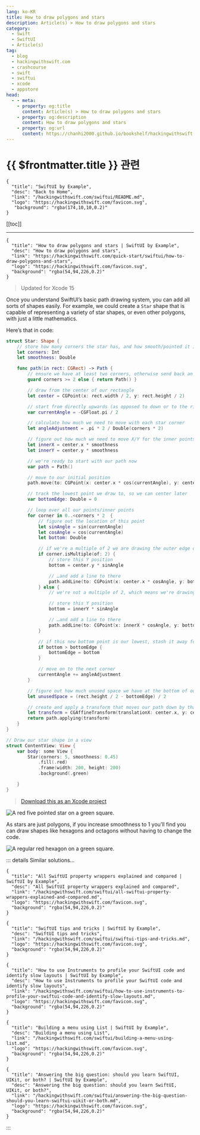 ```yaml
---
lang: ko-KR
title: How to draw polygons and stars
description: Article(s) > How to draw polygons and stars
category:
  - Swift
  - SwiftUI
  - Article(s)
tag: 
  - blog
  - hackingwithswift.com
  - crashcourse
  - swift
  - swiftui
  - xcode
  - appstore
head:
  - - meta:
    - property: og:title
      content: Article(s) > How to draw polygons and stars
    - property: og:description
      content: How to draw polygons and stars
    - property: og:url
      content: https://chanhi2000.github.io/bookshelf/hackingwithswift.com/swiftui/how-to-draw-polygons-and-stars.html
---
```


# {{ $frontmatter.title }} 관련

```component VPCard
{
  "title": "SwiftUI by Example",
  "desc": "Back to Home",
  "link": "/hackingwithswift.com/swiftui/README.md",
  "logo": "https://hackingwithswift.com/favicon.svg",
   "background": "rgba(174,10,10,0.2)"
}
```

[[toc]]

---

```component VPCard
{
  "title": "How to draw polygons and stars | SwiftUI by Example",
  "desc": "How to draw polygons and stars",
  "link": "https://hackingwithswift.com/quick-start/swiftui/how-to-draw-polygons-and-stars",
  "logo": "https://hackingwithswift.com/favicon.svg",
  "background": "rgba(54,94,226,0.2)"
}
```

> Updated for Xcode 15

Once you understand SwiftUI’s basic path drawing system, you can add all sorts of shapes easily. For example, we could create a `Star` shape that is capable of representing a variety of star shapes, or even other polygons, with just a little mathematics.

Here’s that in code:

```swift
struct Star: Shape {
    // store how many corners the star has, and how smooth/pointed it is
    let corners: Int
    let smoothness: Double

    func path(in rect: CGRect) -> Path {
        // ensure we have at least two corners, otherwise send back an empty path
        guard corners >= 2 else { return Path() }

        // draw from the center of our rectangle
        let center = CGPoint(x: rect.width / 2, y: rect.height / 2)

        // start from directly upwards (as opposed to down or to the right)
        var currentAngle = -CGFloat.pi / 2

        // calculate how much we need to move with each star corner
        let angleAdjustment = .pi * 2 / Double(corners * 2)

        // figure out how much we need to move X/Y for the inner points of the star
        let innerX = center.x * smoothness
        let innerY = center.y * smoothness

        // we're ready to start with our path now
        var path = Path()

        // move to our initial position
        path.move(to: CGPoint(x: center.x * cos(currentAngle), y: center.y * sin(currentAngle)))

        // track the lowest point we draw to, so we can center later
        var bottomEdge: Double = 0

        // loop over all our points/inner points
        for corner in 0..<corners * 2  {
            // figure out the location of this point
            let sinAngle = sin(currentAngle)
            let cosAngle = cos(currentAngle)
            let bottom: Double

            // if we're a multiple of 2 we are drawing the outer edge of the star
            if corner.isMultiple(of: 2) {
                // store this Y position
                bottom = center.y * sinAngle

                // …and add a line to there
                path.addLine(to: CGPoint(x: center.x * cosAngle, y: bottom))
            } else {
                // we're not a multiple of 2, which means we're drawing an inner point

                // store this Y position
                bottom = innerY * sinAngle

                // …and add a line to there
                path.addLine(to: CGPoint(x: innerX * cosAngle, y: bottom))
            }

            // if this new bottom point is our lowest, stash it away for later
            if bottom > bottomEdge {
                bottomEdge = bottom
            }

            // move on to the next corner
            currentAngle += angleAdjustment
        }

        // figure out how much unused space we have at the bottom of our drawing rectangle
        let unusedSpace = (rect.height / 2 - bottomEdge) / 2

        // create and apply a transform that moves our path down by that amount, centering the shape vertically
        let transform = CGAffineTransform(translationX: center.x, y: center.y + unusedSpace)
        return path.applying(transform)
    }
}

// Draw our star shape in a view
struct ContentView: View {
    var body: some View {
        Star(corners: 5, smoothness: 0.45)
            .fill(.red)
            .frame(width: 200, height: 200)
            .background(.green)

    }
}
```

> [<VPIcon icon="fas fa-file-zipper"/>Download this as an Xcode project](https://hackingwithswift.com/files/projects/swiftui/how-to-draw-polygons-and-stars-1.zip)

![A red five pointed star on a green square.](https://hackingwithswift.com/img/books/quick-start/swiftui/how-to-draw-polygons-and-stars-1~dark@2x.png)

As stars are just polygons, if you increase smoothness to 1 you’ll find you can draw shapes like hexagons and octagons without having to change the code.

![A regular red hexagon on a green square.](https://hackingwithswift.com/img/books/quick-start/swiftui/how-to-draw-polygons-and-stars-2~dark@2x.png)

::: details Similar solutions…

```component VPCard
{
  "title": "All SwiftUI property wrappers explained and compared | SwiftUI by Example",
  "desc": "All SwiftUI property wrappers explained and compared",
  "link": "/hackingwithswift.com/swiftui/all-swiftui-property-wrappers-explained-and-compared.md",
  "logo": "https://hackingwithswift.com/favicon.svg",
  "background": "rgba(54,94,226,0.2)"
}
```

```component VPCard
{
  "title": "SwiftUI tips and tricks | SwiftUI by Example",
  "desc": "SwiftUI tips and tricks",
  "link": "/hackingwithswift.com/swiftui/swiftui-tips-and-tricks.md",
  "logo": "https://hackingwithswift.com/favicon.svg",
  "background": "rgba(54,94,226,0.2)"
}
```

```component VPCard
{
  "title": "How to use Instruments to profile your SwiftUI code and identify slow layouts | SwiftUI by Example",
  "desc": "How to use Instruments to profile your SwiftUI code and identify slow layouts",
  "link": "/hackingwithswift.com/swiftui/how-to-use-instruments-to-profile-your-swiftui-code-and-identify-slow-layouts.md",
  "logo": "https://hackingwithswift.com/favicon.svg",
  "background": "rgba(54,94,226,0.2)"
}
```

```component VPCard
{
  "title": "Building a menu using List | SwiftUI by Example",
  "desc": "Building a menu using List",
  "link": "/hackingwithswift.com/swiftui/building-a-menu-using-list.md",
  "logo": "https://hackingwithswift.com/favicon.svg",
  "background": "rgba(54,94,226,0.2)"
}
```

```component VPCard
{
  "title": "Answering the big question: should you learn SwiftUI, UIKit, or both? | SwiftUI by Example",
  "desc": "Answering the big question: should you learn SwiftUI, UIKit, or both?",
  "link": "/hackingwithswift.com/swiftui/answering-the-big-question-should-you-learn-swiftui-uikit-or-both.md",
  "logo": "https://hackingwithswift.com/favicon.svg",
  "background": "rgba(54,94,226,0.2)"
}
```

:::

